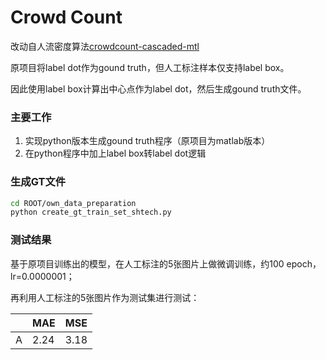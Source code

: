 # Crowd Count

改动自人流密度算法[crowdcount-cascaded-mtl](https://github.com/svishwa/crowdcount-cascaded-mtl)

原项目将label dot作为gound truth，但人工标注样本仅支持label box。

因此使用label box计算出中心点作为label dot，然后生成gound truth文件。

### 主要工作

1. 实现python版本生成gound truth程序（原项目为matlab版本）
2. 在python程序中加上label box转label dot逻辑



### 生成GT文件

```sh
cd ROOT/own_data_preparation
python create_gt_train_set_shtech.py
```



### 测试结果

基于原项目训练出的模型，在人工标注的5张图片上做微调训练，约100 epoch，lr=0.0000001；

再利用人工标注的5张图片作为测试集进行测试：

|      | MAE  | MSE  |
| ---- | ---- | ---- |
| A    | 2.24 | 3.18 |






